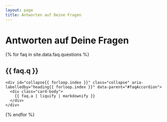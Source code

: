 ```yaml
---
layout: page
title: Antworten auf Deine Fragen
---
```

# Antworten auf Deine Fragen
<div class="accordion text-dark" id="faqAccordion">
  {% for faq in site.data.faq.questions %}
  <div class="card">
    <div class="card-header" id="heading{{ forloop.index }}">
      <h2 id="{{ faq.q | slugify }}"  class="mb-0">
        <a class="btn btn-link btn-block text-left" data-toggle="collapse" data-target="#collapse{{ forloop.index }}" aria-expanded="true" aria-controls="collapse{{ forloop.index }}">
          {{ faq.q }}
        </a>
      </h2>
    </div>

    <div id="collapse{{ forloop.index }}" class="collapse" aria-labelledby="heading{{ forloop.index }}" data-parent="#faqAccordion">
      <div class="card-body">
        {{ faq.a | liquify | markdownify }}
      </div>
    </div>
  </div>
  {% endfor %}
</div>
